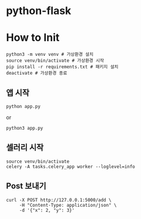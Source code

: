 # python-flask

# How to Init
```shell
python3 -m venv venv # 가상환경 설치
source venv/bin/activate # 가상환경 시작
pip install -r requirements.txt # 패키지 설치
deactivate # 가상환경 종료
```

## 앱 시작
```shell
python app.py
```
or
```shell
python3 app.py
```

## 셀러리 시작
```shell
source venv/bin/activate 
celery -A tasks.celery_app worker --loglevel=info
```

## Post 보내기
```shell
curl -X POST http://127.0.0.1:5000/add \
     -H "Content-Type: application/json" \
     -d '{"x": 2, "y": 3}'
```